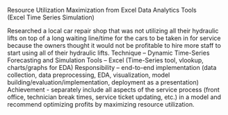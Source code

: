 Resource Utilization Maximization from Excel Data Analytics Tools                                  
(Excel Time Series Simulation)


Researched a local car repair shop that was not utilizing all their hydraulic lifts on top of a long waiting line/time for the cars to be taken in for service because the owners thought it would not be profitable to hire more staff to start using all of their hydraulic lifts. 
Technique – Dynamic Time-Series Forecasting and Simulation
Tools – Excel (Time-Series tool, vlookup, charts/graphs for EDA)
Responsibility – end-to-end implementation (data collection, data preprocessing, EDA, visualization, model building/evaluation/implementation, deployment as a presentation)
Achievement - separately include all aspects of the service process (front office, technician break times, service ticket updating, etc.) in a model and recommend optimizing profits by maximizing resource utilization.

